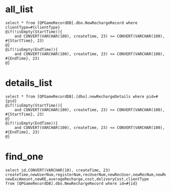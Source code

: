 all_list
===
    select * from [QPGameRecordDB].dbo.NewRechargeRecord where clientType=#{clientType} 
    @if(!isEmpty(StartTime)){
        and CONVERT(VARCHAR(100), createTime, 23) >= CONVERT(VARCHAR(100), #{StartTime}, 23)
    @}
    @if(!isEmpty(EndTime)){
        and CONVERT(VARCHAR(100), createTime, 23) <= CONVERT(VARCHAR(100), #{EndTime}, 23)
    @}

details_list
===
    select * from [QPGameRecordDB].[dbo].newRechargeDetails where pid=#{pid}
    @if(!isEmpty(StartTime)){
        and CONVERT(VARCHAR(100), createTime, 23) >= CONVERT(VARCHAR(100), #{StartTime}, 23)
    @}
    @if(!isEmpty(EndTime)){
        and CONVERT(VARCHAR(100), createTime, 23) <= CONVERT(VARCHAR(100), #{EndTime}, 23)
    @}

find_one
===
    select id,CONVERT(VARCHAR(10), createTime, 23) createTime,newUserNum,registerNum,recUserNum,newRecUser,newRecNum,newRecAmount,newExcUser,
    newExcAmount,newRE,averageRecharge,cost,deliveryCost,clientType
    from [QPGameRecordDB].dbo.NewRechargeRecord where id=#{id}
